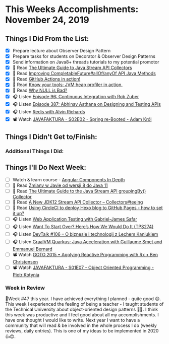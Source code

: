 # This Weeks Accomplishments: November 24, 2019

## Things I Did From the List:

- [x] Prepare lecture about Observer Design Pattern
- [x] Prepare tasks for students on Decorator & Observer Design Patterns
- [x] Send information on Java8+ threads tutorials to my potential promotor
- [x] 📗 Read [The Ultimate Guide to Java Stream API Collectors](https://4comprehension.com/an-ultimate-guide-to-java-stream-api-collectors/)
- [x] 📗 Read [Improving CompletableFuture#allOf/anyOf API Java Methods](https://4comprehension.com/improving-completablefutureallof-anyof-api-java-methods/)
- [x] 📗 Read [GitHub Actions in action!](http://wittchen.io/github-actions-in-action/)
- [x] 📗 Read [Know your tools: JVM heap profiler in action.](https://devolution.tech/know-your-tools-jvm-heap-profiler-in-action/)
- [x] 📗 Read [Why NULL is Bad?](https://www.yegor256.com/2014/05/13/why-null-is-bad.html)
- [x] 🎧 Listen [Episode 96: Continuous Integration with Rob Zuber](https://www.programmingthrowdown.com/2019/11/episode-96-continuous-integration-with.html)
- [x] 🎧 Listen [Episode 387: Abhinav Asthana on Designing and Testing APIs](https://www.se-radio.net/2019/11/episode-387-abhinav-asthana-on-designing-and-testing-apis/)
- [x] 🎧 Listen [Redis with Alvin Richards](https://softwareengineeringdaily.com/2019/10/24/redis-with-alvin-richards/)
- [x] 📽️ Watch [JAVAFAKTURA - S02E02 - Spring re-Booted - Adam Król](https://youtu.be/9HPG8gsDqzs)

## Things I Didn't Get to/Finish:


### Additional Things I Did:


## Things I'll Do Next Week:

- [ ] Watch & learn course - [Angular Components In Depth](https://youtu.be/_b0fuqZwJc8?list=PLqq-6Pq4lTTbh7bUrKwyCWr6ABBFEd4bD) 
- [ ] 📗 Read [Zmiany w Javie od wersji 8 do Java 11](http://nullpointerexception.pl/zmiany-w-javie-od-wersji-8-do-java-11/)
- [ ] 📗 Read [The Ultimate Guide to the Java Stream API groupingBy() Collector](https://4comprehension.com/the-ultimate-guide-to-the-java-stream-api-groupingby-collector/)
- [ ] 📗 Read [A New JDK12 Stream API Collector – Collectors#teeing](https://4comprehension.com/a-new-jdk12-stream-api-collector-collectorsteeing/)
- [ ] 📗 Read [Using CircleCI to deploy Hexo blog to GitHub Pages - how to set it up?](https://e.printstacktrace.blog/using-circleci-to-deploy-hexo-blog-to-github-pages-how-to-set-it-up/)
- [ ] 🎧 Listen [Web Application Testing with Gabriel-James Safar](https://softwareengineeringdaily.com/2019/11/22/web-application-testing-with-gabriel-james-safar/)
- [ ] 🎧 Listen [Want To Start Over? Here’s How We Would Do It (TPS274)](http://www.asianefficiency.com/podcast/274-start-over/)
- [ ] 🎧 Listen [DevTalk #106 – O biznesie i technologii z Lechem Kaniukiem](https://devstyle.pl/2019/11/18/devtalk-106-o-biznesie-i-technologii-z-lechem-kaniukiem/)
- [ ] 🎧 Listen [GraalVM Quarkus: Java Acceleration with Guillaume Smet and Emmanuel Bernard](https://softwareengineeringdaily.com/2019/11/14/graalvm-quarkus-java-acceleration-with-guillaume-smet-and-emmanuel-bernard/)
- [ ] 📽️ Watch [GOTO 2015 • Applying Reactive Programming with Rx • Ben Christensen](https://youtu.be/8OcCSQS0tug)
- [ ] 📽️ Watch [JAVAFAKTURA - S01E07 - Object Oriented Programming - Piotr Kotynia](https://youtu.be/uY0nFUbYw98)

### Week in Review
👋Week #47 this year. I have achieved everything I planned - quite good 😊. This week I experienced the feeling of being a teacher - I taught students of the Technical University about object-oriented design patterns 👨‍🎓. I think this week was productive and I feel good about all my accomplishments. I have one thought I would like to write. Next year I want to have a community that will read & be involved in the whole process I do (weekly reviews, daily entries). This is one of my ideas to be implemented in 2020 👍😊.
